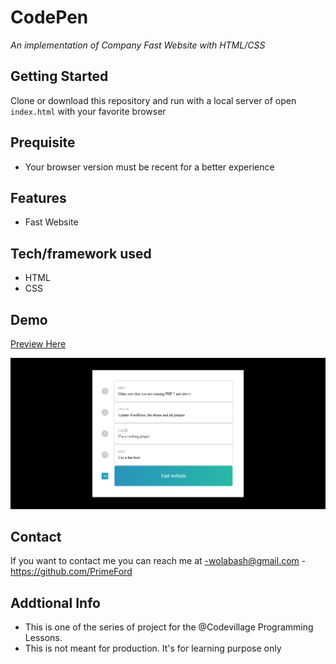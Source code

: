 # CodePen

_An implementation of Company Fast Website with HTML/CSS_

## Getting Started

Clone or download this repository and run with a local server of open `index.html` with your favorite browser

## Prequisite

- Your browser version must be recent for a better experience

## Features

- Fast Website

## Tech/framework used

- HTML
- CSS

## Demo

[Preview Here](https://rawcdn.githack.com/PrimeFord/CodePen/af2d7f2948900ac026562f1822e2d5e66eccb7d2/index.html)

![screenshot](./media/snip.png)

## Contact

If you want to contact me you can reach me at
-wolabash@gmail.com -https://github.com/PrimeFord

## Addtional Info

- This is one of the series of project for the @Codevillage Programming Lessons.
- This is not meant for production. It's for learning purpose only
